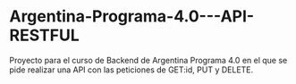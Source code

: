 # Argentina-Programa-4.0---API-RESTFUL

Proyecto para el curso de Backend de Argentina Programa 4.0 en el que se pide realizar una API con las peticiones de GET:id, PUT y DELETE.
